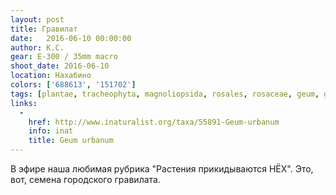 ```yaml
---
layout: post
title: Гравилат
date:   2016-06-10 00:00:00
author: К.С.
gear: E-300 / 35mm macro
shoot_date: 2016-06-10
location: Нахабино
colors: ['688613', '151702']
tags: [plantae, tracheophyta, magnoliopsida, rosales, rosaceae, geum, geum urbanum]
links:
  -
    href: http://www.inaturalist.org/taxa/55891-Geum-urbanum
    info: inat
    title: Geum urbanum
---
```


В эфире наша любимая рубрика "Растения прикидываются НЁХ". Это, вот, семена городского гравилата.

